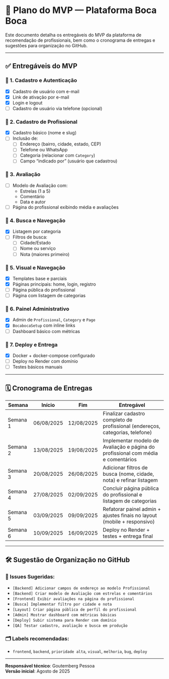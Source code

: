 
# 📌 Plano do MVP — Plataforma Boca Boca

Este documento detalha os entregáveis do MVP da plataforma de recomendação de profissionais, bem como o cronograma de entregas e sugestões para organização no GitHub.

---

## ✅ Entregáveis do MVP

### 🔹 1. Cadastro e Autenticação
- [x] Cadastro de usuário com e-mail
- [x] Link de ativação por e-mail
- [x] Login e logout
- [ ] Cadastro de usuário via telefone (opcional)

### 🔹 2. Cadastro de Profissional
- [x] Cadastro básico (nome e slug)
- [ ] Inclusão de:
  - [ ] Endereço (bairro, cidade, estado, CEP)
  - [ ] Telefone ou WhatsApp
  - [ ] Categoria (relacionar com `Category`)
  - [ ] Campo “indicado por” (usuário que cadastrou)

### 🔹 3. Avaliação
- [ ] Modelo de Avaliação com:
  - Estrelas (1 a 5)
  - Comentário
  - Data e autor
- [ ] Página do profissional exibindo média e avaliações

### 🔹 4. Busca e Navegação
- [x] Listagem por categoria
- [ ] Filtros de busca:
  - [ ] Cidade/Estado
  - [ ] Nome ou serviço
  - [ ] Nota (maiores primeiro)

### 🔹 5. Visual e Navegação
- [x] Templates base e parciais
- [x] Páginas principais: home, login, registro
- [ ] Página pública do profissional
- [ ] Página com listagem de categorias

### 🔹 6. Painel Administrativo
- [x] Admin de `Profissional`, `Category` e `Page`
- [x] `BocabocaSetup` com inline links
- [ ] Dashboard básico com métricas

### 🔹 7. Deploy e Entrega
- [x] Docker + docker-compose configurado
- [ ] Deploy no Render com domínio
- [ ] Testes básicos manuais

---

## 🗓️ Cronograma de Entregas

| Semana   | Início     | Fim        | Entregável                                                                 |
|----------|------------|------------|----------------------------------------------------------------------------|
| Semana 1 | 06/08/2025 | 12/08/2025 | Finalizar cadastro completo de profissional (endereços, categorias, telefone) |
| Semana 2 | 13/08/2025 | 19/08/2025 | Implementar modelo de Avaliação e página do profissional com média e comentários |
| Semana 3 | 20/08/2025 | 26/08/2025 | Adicionar filtros de busca (nome, cidade, nota) e refinar listagem        |
| Semana 4 | 27/08/2025 | 02/09/2025 | Concluir página pública do profissional e listagem de categorias          |
| Semana 5 | 03/09/2025 | 09/09/2025 | Refatorar painel admin + ajustes finais no layout (mobile + responsivo)   |
| Semana 6 | 10/09/2025 | 16/09/2025 | Deploy no Render + testes + entrega final                                 |

---

## 🛠️ Sugestão de Organização no GitHub

### 📌 Issues Sugeridas:
- `[Backend] Adicionar campos de endereço ao modelo Profissional`
- `[Backend] Criar modelo de Avaliação com estrelas e comentários`
- `[Frontend] Exibir avaliações na página do profissional`
- `[Busca] Implementar filtro por cidade e nota`
- `[Layout] Criar página pública de perfil do profissional`
- `[Admin] Mostrar dashboard com métricas básicas`
- `[Deploy] Subir sistema para Render com domínio`
- `[QA] Testar cadastro, avaliação e busca em produção`

### 🗂 Labels recomendadas:
- `frontend`, `backend`, `prioridade alta`, `visual`, `melhoria`, `bug`, `deploy`

---

**Responsável técnico**: Goutemberg Pessoa  
**Versão inicial**: Agosto de 2025  
